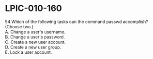 # LPIC-010-160
54.Which of the following tasks can the command passwd accomplish? (Choose two.)  
A. Change a user's username.  
B. Change a user's password.  
C. Create a new user account.  
D. Create a new user group.  
E. Lock a user account.  

